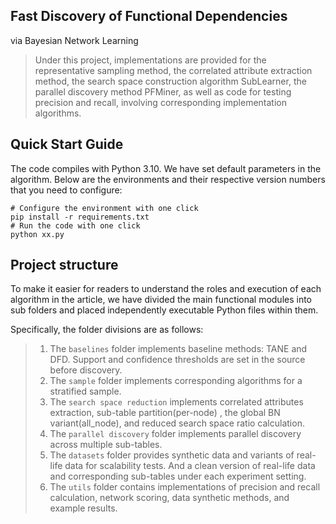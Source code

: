 ## Fast Discovery of Functional Dependencies
via Bayesian Network Learning

> Under this project, implementations are provided for the representative sampling method,  the correlated attribute extraction method, the search space construction algorithm SubLearner,  the parallel discovery method PFMiner, as well as code for testing precision and recall, involving corresponding implementation algorithms.

## Quick Start Guide

The code compiles with Python 3.10. We have set default parameters in the algorithm. Below are the environments and their respective version numbers that you need to configure:

```
# Configure the environment with one click
pip install -r requirements.txt
# Run the code with one click
python xx.py
```

## Project structure

To make it easier for readers to understand the roles and execution of each algorithm in the article, we have divided the main functional modules into sub folders and placed independently executable Python files within them.

Specifically, the folder divisions are as follows:

> 1. The `baselines` folder implements baseline methods: TANE and DFD. Support and confidence thresholds are set in the source before discovery.
> 2. The `sample` folder implements corresponding algorithms for a stratified sample.
> 3. The `search space reduction` implements correlated attributes extraction, sub-table partition(per-node) ,  the global BN variant(all_node), and reduced search space ratio calculation.
> 4. The `parallel discovery` folder implements parallel discovery across multiple sub-tables.
> 5. The `datasets` folder provides synthetic data and variants of real-life data for scalability tests. And a clean version of real-life data and corresponding sub-tables under each experiment setting.
> 6. The `utils` folder contains implementations of precision and recall calculation, network scoring, data synthetic methods, and example results.
